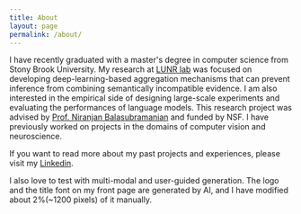 ```yaml
---
title: About
layout: page
permalink: /about/
---
```


I have recently graduated with a master's degree in computer science from Stony Brook University. My research at [LUNR lab](https://lunr.cs.stonybrook.edu/) was focused on developing deep-learning-based aggregation mechanisms that can prevent inference from combining semantically incompatible evidence. I am also interested in the empirical side of designing large-scale experiments and evaluating the performances of language models.  This research project was advised by [Prof. Niranjan Balasubramanian](https://www3.cs.stonybrook.edu/~niranjan/) and funded by NSF. I have previously worked on projects in the domains of computer vision and neuroscience. 

If you want to read more about my past projects and experiences, please visit my [Linkedin](https://www.linkedin.com/in/kriskwpan/).

I also love to test with multi-modal and user-guided generation. The logo and the title font on my front page are generated by AI, and I have modified about 2%(~1200 pixels) of it manually.

